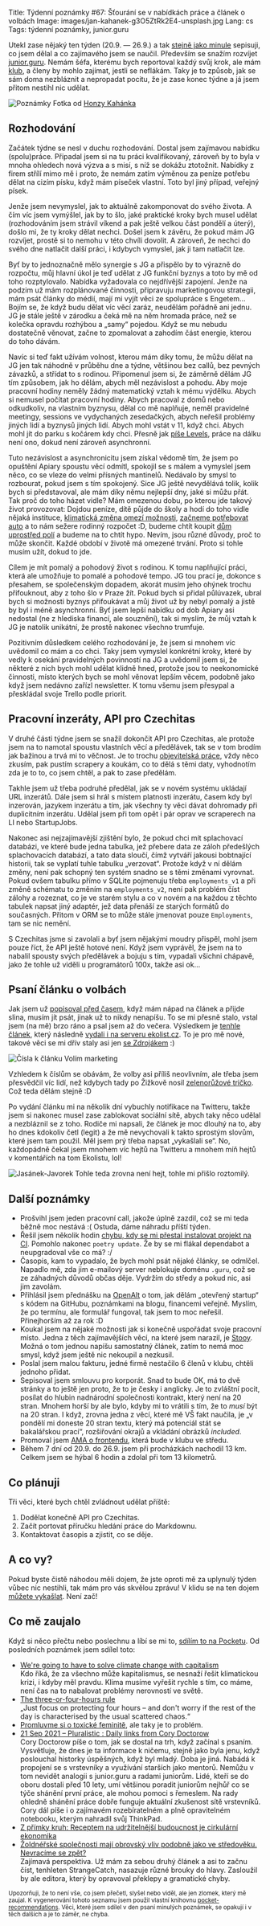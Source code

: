 Title: Týdenní poznámky #67: Šťourání se v nabídkách práce a článek o volbách
Image: images/jan-kahanek-g3O5ZtRk2E4-unsplash.jpg
Lang: cs
Tags: týdenní poznámky, junior.guru


Utekl zase nějaký ten týden (20.9. — 26.9.) a tak [stejně jako minule]({filename}2021-09-19_tydenni-poznamky-66-kousky-prirucky-v-markdownu-data-z-inzeratu-v-api.md) sepisuji, co jsem dělal a co zajímavého jsem se naučil. Především se snažím rozvíjet [junior.guru](https://junior.guru/). Nemám šéfa, kterému bych reportoval každý svůj krok, ale mám [klub](https://junior.guru/club/), a členy by mohlo zajímat, jestli se neflákám. Taky je to způsob, jak se sám doma nezbláznit a nepropadat pocitu, že je zase konec týdne a já jsem přitom nestihl nic udělat.

![Poznámky]({static}/images/jan-kahanek-g3O5ZtRk2E4-unsplash.jpg)
Fotka od [Honzy Kahánka](https://unsplash.com/@honza_kahanek)


## Rozhodování

Začátek týdne se nesl v duchu rozhodování. Dostal jsem zajímavou nabídku (spolu)práce. Připadal jsem si na tu práci kvalifikovaný, zároveň by to byla v mnoha ohledech nová výzva a s misí, s níž se dokážu ztotožnit. Nabídky z firem střílí mimo mě i proto, že nemám zatím výměnou za peníze potřebu dělat na cizím písku, když mám píseček vlastní. Toto byl jiný případ, veřejný písek.

Jenže jsem nevymyslel, jak to aktuálně zakomponovat do svého života. A čím víc jsem vymýšlel, jak by to šlo, jaké praktické kroky bych musel udělat (rozhodováním jsem strávil víkend a pak ještě velkou část pondělí a úterý), došlo mi, že ty kroky dělat nechci. Došel jsem k závěru, že pokud mám JG rozvíjet, prostě si to nemohu v této chvíli dovolit. A zároveň, že nechci do svého dne natlačit další práci, i kdybych vymyslel, jak ji tam natlačit lze.

Byť by to jednoznačně mělo synergie s JG a přispělo by to výrazně do rozpočtu, můj hlavní úkol je teď udělat z JG funkční byznys a toto by mě od toho rozptylovalo. Nabídka vyžadovala co nejdřívější zapojení. Jenže na podzim už mám rozplánované činnosti, připravuju marketingovou strategii, mám psát články do médií, mají mi vyjít věci ze spolupráce s Engetem… Bojím se, že když budu dělat víc věcí zaráz, neudělám pořádně ani jednu. JG je stále ještě v zárodku a čeká mě na něm hromada práce, než se kolečka opravdu rozhýbou a „samy“ pojedou. Když se mu nebudu dostatečně věnovat, začne to zpomalovat a zahodím část energie, kterou do toho dávám.

Navíc si teď fakt užívám volnost, kterou mám díky tomu, že můžu dělat na JG jen tak náhodně v průběhu dne a týdne, většinou bez callů, bez pevných závazků, a střídat to s rodinou. Připomenul jsem si, že záměrně dělám JG tím způsobem, jak ho dělám, abych měl nezávislost a pohodu. Aby moje pracovní hodiny neměly žádný matematický vztah k mému výdělku. Abych si nemusel počítat pracovní hodiny. Abych pracoval z domů nebo odkudkoliv, na vlastním byznysu, dělal co mě naplňuje, neměl pravidelné meetingy, sessions ve vydychaných zesedačkých, abych neřešil problémy jiných lidí a byznysů jiných lidí. Abych mohl vstát v 11, když chci. Abych mohl jít do parku s kočárem kdy chci. Přesně jak [píše Levels](https://levels.io/async/), práce na dálku není ono, dokud není zároveň asynchronní.

Tuto nezávislost a asynchronicitu jsem získal vědomě tím, že jsem po opuštění Apiary spoustu věcí odmítl, spokojil se s málem a vymyslel jsem něco, co se vleze do velmi přísných mantinelů. Nedávalo by smysl to rozbourat, pokud jsem s tím spokojený. Sice JG ještě nevydělává tolik, kolik bych si představoval, ale mám díky němu nejlepší dny, jaké si můžu přát. Tak proč do toho házet vidle? Mám omezenou dobu, po kterou jde takový život provozovat: Dojdou peníze, dítě půjde do školy a hodí do toho vidle nějaká instituce, [klimatická změna omezí možnosti]({filename}2021-09-26_tydenni-poznamky-67-stourani-se-v-nabidkach-prace-a-clanek-o-volbach.md), [začneme potřebovat auto]({filename}2021-08-28_bez-auta.md) a to nám sežere rodinný rozpočet :D, budeme chtít koupit [dům uprostřed polí](https://finmag.penize.cz/penize/419465-hybaj-do-poli) a budeme na to chtít hypo. Nevím, jsou různé důvody, proč to může skončit. Každé období v životě má omezené trvání. Proto si tohle musím užít, dokud to jde.

Cílem je mít pomalý a pohodový život s rodinou. K tomu naplňující práci, která ale umožňuje to pomalé a pohodové tempo. JG tou prací je, dokonce s přesahem, se společenským dopadem, akorát musím jeho ohýnek trochu přifouknout, aby z toho šlo v Praze žít. Pokud bych si přidal půlúvazek, ubral bych si možnosti byznys přifoukávat a můj život už by nebyl pomalý a jistě by byl i méně asynchronní. Byť jsem lepší nabídku od dob Apiary asi nedostal (ne z hlediska financí, ale souznění), tak si myslím, že můj vztah k JG je natolik unikátní, že prostě nakonec všechno trumfuje.

Pozitivním důsledkem celého rozhodování je, že jsem si mnohem víc uvědomil co mám a co chci. Taky jsem vymyslel konkrétní kroky, které by vedly k osekání pravidelných povinností na JG a uvědomil jsem si, že některé z nich bych mohl udělat klidně hned, protože jsou to neekonomické činnosti, místo kterých bych se mohl věnovat lepším věcem, podobně jako když jsem nedávno zařízl newsletter. K tomu všemu jsem přesypal a přeskládal svoje Trello podle priorit.


## Pracovní inzeráty, API pro Czechitas

V druhé části týdne jsem se snažil dokončit API pro Czechitas, ale protože jsem na to namotal spoustu vlastních věcí a předělávek, tak se v tom brodím jak bažinou a trvá mi to věčnost. Je to trochu [objevitelská práce](https://www.youtube.com/watch?v=v21jg8wb1eU), vždy něco zkusím, pak pustím scrapery a koukám, co to dělá s těmi daty, vyhodnotím zda je to to, co jsem chtěl, a pak to zase předělám.

Takhle jsem už třeba podruhé předělal, jak se v novém systému ukládají URL inzerátů. Dále jsem si hrál s místem platnosti inzerátu, časem kdy byl inzerován, jazykem inzerátu a tím, jak všechny ty věci dávat dohromady při duplicitním inzerátu. Udělal jsem při tom opět i pár oprav ve scraperech na LI nebo StartupJobs.

Nakonec asi nejzajímavější zjištění bylo, že pokud chci mít splachovací databázi, ve které bude jedna tabulka, jež přebere data ze záloh předešlých splachovacích databází, a tato data sloučí, čímž vytváří jakousi bobtnající historii, tak se vyplatí tuhle tabulku „verzovat“. Protože když v ní dělám změny, není pak schopný ten systém snadno se s těmi změnami vyrovnat. Pokud ovšem tabulku přímo v SQLite pojmenuju třeba `employments_v1` a při změně schématu to změním na `employments_v2`, není pak problém číst zálohy a rozeznat, co je ve starém stylu a co v novém a na každou z těchto tabulek napsat jiný adaptér, jež data přenáší ze starých formátů do současných. Přitom v ORM se to může stále jmenovat pouze `Employments`, tam se nic nemění.

S Czechitas jsme si zavolali a byť jsem nějakými moudry přispěl, mohl jsem pouze říct, že API ještě hotové není. Když jsem vyprávěl, že jsem na to nabalil spousty svých předělávek a bojuju s tím, vypadali všichni chápavě, jako že tohle už viděli u programátorů 100x, takže asi ok…


## Psaní článku o volbách

Jak jsem už [popisoval před časem]({filename}2021-08-29_tydenni-poznamky-63-analytics-a-pocatky-nove-prirucky.md), když mám nápad na článek a přijde slina, musím jít psát, jinak už to nikdy nenapíšu. To se mi přesně stalo, vstal jsem (na mě) brzo ráno a psal jsem až do večera. Výsledkem je [tenhle článek]({filename}2021-09-26_tydenni-poznamky-67-stourani-se-v-nabidkach-prace-a-clanek-o-volbach.md), který následně [vydali i na serveru ekolist.cz](https://ekolist.cz/cz/publicistika/nazory-a-komentare/honza-javorek-volim-marketing). To je pro mě nové, takové věci se mi dřív staly asi jen [se Zdrojákem](https://zdrojak.cz/autori/honza-javorek/) :)

![Čísla k článku Volím marketing]({static}/images/volim-marketing-analytics.png)

Vzhledem k číslům se obávám, že volby asi příliš neovlivním, ale třeba jsem přesvědčil víc lidí, než kdybych tady po Žižkově nosil [zelenorůžové tričko](https://obchod.zeleni2021.cz/). Což teda dělám stejně :D

Po vydání článku mi na několik dní vybuchly notifikace na Twitteru, takže jsem si nakonec musel zase zablokovat sociální sítě, abych taky něco udělal a nezbláznil se z toho. Rodiče mi napsali, že článek je moc dlouhý na to, aby ho dnes kdokoliv četl (legit) a že mě nevychovali k takto sprostým slovům, které jsem tam použil. Měl jsem prý třeba napsat „vykašlali se“. No, každopádně čekal jsem mnohem víc hejtů na Twitteru a mnohem míň hejtů v komentářích na tom Ekolistu, lol!

![Jasánek-Javorek]({static}/images/jasanek-javorek.jpg)
Tohle teda zrovna není hejt, tohle mi přišlo roztomilý.


## Další poznámky

- Prošvihl jsem jeden pracovní call, jakože úplně zazdil, což se mi teda běžně moc nestává :( Ostuda, dáme náhradu příští týden.
- Řešil jsem několik hodin [chybu, kdy se mi přestal instalovat projekt na CI](https://github.com/scrapinghub/extruct/issues/183). Pomohlo nakonec `poetry update`. Že by se mi flákal dependabot a neupgradoval vše co má? :/
- Časopis, kam to vypadalo, že bych mohl psát nějaké články, se odmlčel. Napadlo mě, zda jim e-mailový server neblokuje doménu `.guru`, což se ze záhadných důvodů občas děje. Vydržím do středy a pokud nic, asi jim zavolám.
- Přihlásil jsem přednášku na [OpenAlt](https://www.openalt.cz/2021/) o tom, jak dělám „otevřený startup“ s kódem na GitHubu, poznámkami na blogu, financemi veřejně. Myslím, že po termínu, ale formulář fungoval, tak jsem to moc neřešil. Přinejhorším až za rok :D
- Koukal jsem na nějaké možnosti jak si konečně uspořádat svoje pracovní místo. Jedna z těch zajímavějších věcí, na které jsem narazil, je [Stooy](https://www.stooy.cz/). Možná o tom jednou napíšu samostatný článek, zatím to nemá moc smysl, když jsem ještě nic nekoupil a nezkusil.
- Poslal jsem malou fakturu, jedné firmě nestačilo 6 členů v klubu, chtěli jednoho přidat.
- Sepisoval jsem smlouvu pro korporát. Snad to bude OK, má to dvě stránky a to ještě jen proto, že to je česky i anglicky. Je to zvláštní pocit, posílat do hlubin nadnárodní společnosti kontrakt, který není na 20 stran. Mnohem horší by ale bylo, kdyby mi to vrátili s tím, že to _musí_ být na 20 stran. I když, zrovna jedna z věcí, které mě VŠ fakt naučila, je „v pondělí mi doneste 20 stran textu, který má potenciál stát se bakalářskou prací“, rozšiřování okrajů a vkládání obrázků _included_.
- Promoval jsem [AMA o frontendu](https://junior.guru/events/#planned), která bude v klubu ve středu.
- Během 7 dní od 20.9. do 26.9. jsem při procházkách nachodil 13 km. Celkem jsem se hýbal 6 hodin a zdolal při tom 13 kilometrů.


## Co plánuji

Tři věci, které bych chtěl zvládnout udělat příště:

1. Dodělat konečně API pro Czechitas.
2. Začít portovat příručku hledání práce do Markdownu.
3. Kontaktovat časopis a zjistit, co se děje.


## A co vy?

Pokud byste čistě náhodou měli dojem, že jste oproti mě za uplynulý týden vůbec nic nestihli, tak mám pro vás skvělou zprávu! V klidu se na ten dojem [můžete vykašlat]({filename}2020-06-04_neni-to-zavod.md). Není zač!


## Co mě zaujalo

Když si něco přečtu nebo poslechnu a líbí se mi to, [sdílím to na Pocketu](https://getpocket.com/@honzajavorek). Od posledních poznámek jsem sdílel toto:

- [We're going to have to solve climate change with capitalism](https://jamesomalley.substack.com/p/were-going-to-have-to-solve-climate)<br>Kdo říká, že za všechno může kapitalismus, se nesnaží řešit klimatickou krizi, i kdyby měl pravdu. Klima musíme vyřešit rychle s tím, co máme, není čas na to nabalovat problémy nerovností ve světě.
- [The three-or-four-hours rule](https://www.oliverburkeman.com/fourhours)<br>„Just focus on protecting four hours – and don't worry if the rest of the day is characterised by the usual scattered chaos.“
- [Promluvme si o toxické feminitě](https://www.heroine.cz/domaci/5811-promluvme-si-o-toxicke-feminite), ale taky je to problém.
- [21 Sep 2021 – Pluralistic : Daily links from Cory Doctorow](https://pluralistic.net/2021/09/21/monica-byrne/#think-different)<br>Cory Doctorow píše o tom, jak se dostal na trh, když začínal s psaním. Vysvětluje, že dnes je ta informace k ničemu, stejně jako byla jenu, když poslouchal historky úspěšných, když byl mladý. Doba je jiná. Nabádá k propojení se s vrstevníky a využívání starších jako mentorů. Nemůžu v tom nevidět analogii s junior.guru a radami juniorům. Lidé, kteří se do oboru dostali před 10 lety, umí většinou poradit juniorům nejhůř co se týče shánění první práce, ale mohou pomoci s řemeslem. Na rady ohledně shánění práce dobře funguje aktuální zkušenost sítě vrstevníků. Cory dál píše i o zajímavém rozebíratelném a plně opravitelném notebooku, kterým nahradil svůj ThinkPad.
- [Z přímky kruh: Receptem na udržitelnější budoucnost je cirkulární ekonomika](https://markething.cz/cirkularni-ekonomika)
- [Žoldnéřské společnosti mají obrovský vliv podobně jako ve středověku. Nevracíme se zpět?](https://strangecatch.substack.com/p/zoldnerske-spolecnosti-maji-obrovsky)<br>Zajímavá perspektiva. Už mám za sebou druhý článek a asi to začnu číst, tenhleten StrangeCatch, nasazuje různé brouky do hlavy. Zasloužil by ale editora, který by opravoval překlepy a gramatické chyby.

<small>Upozorňuji, že to není vše, co jsem přečetl, slyšel nebo viděl, ale jen zlomek, který mě zaujal. K vygenerování tohoto seznamu jsem použil vlastní knihovnu <a href="https://pypi.org/project/pocket-recommendations/">pocket-recommendations</a>. Věci, které jsem sdílel v den psaní minulých poznámek, se opakují i v těch dalších a je to záměr, ne chyba.</small>
